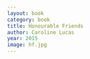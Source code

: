 ```yaml
---
layout: book
category: book
title: Honourable Friends
author: Caroline Lucas
year: 2015
image: hf.jpg
---
```

